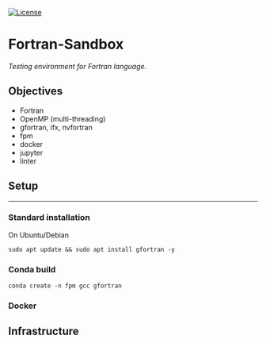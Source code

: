
[![License](https://img.shields.io/github/license/Albkat/fortran-sandbox)](https://github.com/grimme-lab/xtb/blob/master/COPYING)

# Fortran-Sandbox
*Testing environment for Fortran language.*

## Objectives
* Fortran
* OpenMP (multi-threading)
* gfortran, ifx, nvfortran
* fpm
* docker 
* jupyter
* linter

## Setup
---

### Standard installation
On Ubuntu/Debian

```
sudo apt update && sudo apt install gfortran -y
```


### Conda build

```
conda create -n fpm gcc gfortran 
```


### Docker



## Infrastructure


## 
